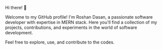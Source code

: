 Hi there! 👋

Welcome to my GitHub profile! I'm Roshan Dasan, a passionate software developer with expertise in MERN stack. Here you'll find a collection of my projects, contributions, and experiments in the world of software development.

Feel free to explore, use, and contribute to the codes.

